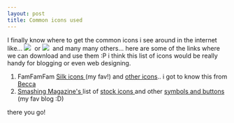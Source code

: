 ```yaml
---
layout: post
title: Common icons used
---
```


I finally know where to get the common icons i see around in the internet like... ![](http://i29.photobucket.com/albums/c273/sweska/pdf.png)  or ![](http://i29.photobucket.com/albums/c273/sweska/comment.png)  and many many others... here are some of the links where we can download and use them :P i think this list of icons would be really handy for blogging or even web designing.

1. FamFamFam [Silk icons ](http://www.famfamfam.com/lab/icons/silk/)(my fav!) and [other icons](http://www.famfamfam.com/lab/icons/).. i got to know this from [Becca](http://beccary.com/archive/site-redesigned-possible-theme-release/)
2. [Smashing Magazine's ](http://www.smashingmagazine.com/)list of [stock icons ](http://www.smashingmagazine.com/2006/10/20/stock-icons-an-overview)and other [symbols and buttons ](http://www.smashingmagazine.com/2006/09/03/symbols-buttons-and-icons-for-free/)(my fav blog :D)

there you go!

